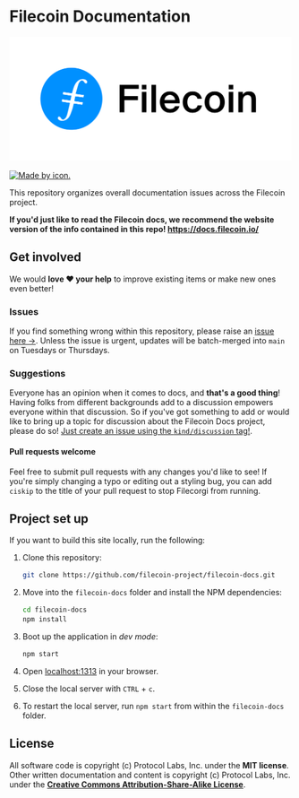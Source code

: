# Filecoin Documentation


![Filecoin logo.](./static/images/filecoin-logo-black-type.svg)

[![Made by icon.](https://img.shields.io/badge/made%20by-Protocol%20Labs-blue.svg?style=flat-square)](https://protocol.ai/)

This repository organizes overall documentation issues across the Filecoin project.

**If you'd just like to read the Filecoin docs, we recommend the website version of the info contained in this repo! https://docs.filecoin.io/**

## Get involved

We would **love ❤️ your help** to improve existing items or make new ones even better! 

### Issues

If you find something wrong within this repository, please raise an [issue here →](https://github.com/filecoin-project/filecoin-docs/issues). Unless the issue is urgent, updates will be batch-merged into `main` on Tuesdays or Thursdays.

### Suggestions

Everyone has an opinion when it comes to docs, and **that's a good thing**! Having folks from different backgrounds add to a discussion empowers everyone within that discussion. So if you've got something to add or would like to bring up a topic for discussion about the Filecoin Docs project, please do so! [Just create an issue using the `kind/discussion` tag!](https://github.com/filecoin-project/filecoin-docs/labels/kind%2Fdiscussion).

#### Pull requests welcome

Feel free to submit pull requests with any changes you'd like to see! If you're simply changing a typo or editing out a styling bug, you can add `ciskip` to the title of your pull request to stop Filecorgi from running.

## Project set up

If you want to build this site locally, run the following:

1. Clone this repository:

   ```bash
   git clone https://github.com/filecoin-project/filecoin-docs.git
   ```

1. Move into the `filecoin-docs` folder and install the NPM dependencies:

   ```bash
   cd filecoin-docs
   npm install
   ```

1. Boot up the application in _dev mode_:

   ```bash
   npm start
   ```

1. Open [localhost:1313](http://localhost:1313/) in your browser.
1. Close the local server with `CTRL` + `c`.
1. To restart the local server, run `npm start` from within the `filecoin-docs` folder.

## License

All software code is copyright (c) Protocol Labs, Inc. under the **MIT license**. Other written documentation and content is copyright (c) Protocol Labs, Inc. under the [**Creative Commons Attribution-Share-Alike License**](https://creativecommons.org/licenses/by/4.0/).
